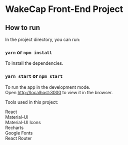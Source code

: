 # WakeCap Front-End Project

## How to run

In the project directory, you can run:

### `yarn` or `npm install`

To install the dependencies.

### `yarn start` or `npm start`

To run the app in the development mode.<br>
Open [http://localhost:3000](http://localhost:3000) to view it in the browser.

Tools used in this project:

React<br>
Material-UI<br>
Material-UI Icons<br>
Recharts<br>
Google Fonts<br>
React Router<br>

